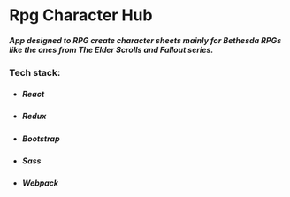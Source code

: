 # Rpg Character Hub
##### App designed to RPG create character sheets mainly for Bethesda RPGs like the ones from The Elder Scrolls and Fallout series.
### Tech stack:
- ##### React
- ##### Redux
- ##### Bootstrap
- ##### Sass
- ##### Webpack